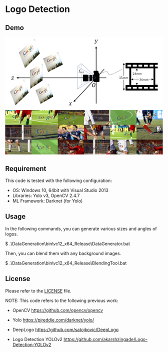 Logo Detection
==============

## Demo

<img src=".\Common\data\projection.jpg" width="640">

<img src=".\Common\data\sample.jpg" width="640">

## Requirement

This code is tested with the following configuration:
- OS: Windows 10, 64bit with Visual Studio 2013
- Libraries: Yolo v3, OpenCV 2.4.7
- ML Framework: Darknet (for Yolo)

## Usage

In the following commands, you can generate various sizes and angles of logos.

$ .\DataGeneration\bin\vc12_x64_Release\DataGenerator.bat

Then, you can blend them with any background images.

$ .\DataGeneration\bin\vc12_x64_Release\BlendingTool.bat

## License

Please refer to the [LICENSE](/LICENSE.md) file.

NOTE: This code refers to the following previous work:
- OpenCV
https://github.com/opencv/opencv

- Yolo
https://pjreddie.com/darknet/yolo/

- DeepLogo
https://github.com/satojkovic/DeepLogo
- Logo Detection YOLOv2
https://github.com/akarshzingade/Logo-Detection-YOLOv2
